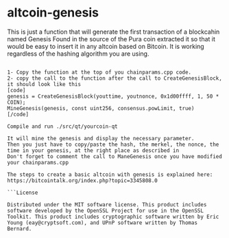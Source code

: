 # altcoin-genesis
This is just a function that will generate the first transaction of a blockcahin named Genesis
Found in the source of the Pura coin extracted it so that it would be easy to insert it in any altcoin based on Bitcoin.
It is working regardless of the hashing algorithm you are using.

```How to use it?

1- Copy the function at the top of you chainparams.cpp code.
2- copy the call to the function after the call to CreateGenesisBlock, it should look like this
[code]
genesis = CreateGenesisBlock(youttime, youtnonce, 0x1d00ffff, 1, 50 * COIN);
MineGenesis(genesis, const uint256, consensus.powLimit, true) 
[/code]

Compile and run ./src/qt/yourcoin-qt

It will mine the genesis and display the necessary parameter.
Then you just have to copy/paste the hash, the merkel, the nonce, the time in your genesis, at the right place as described in
Don't forget to comment the call to ManeGenesis once you have modified your chainparams.cpp

The steps to create a basic altcoin with genesis is explained here: https://bitcointalk.org/index.php?topic=3345808.0

```License

Distributed under the MIT software license. This product includes software developed by the OpenSSL Project for use in the OpenSSL Toolkit. This product includes cryptographic software written by Eric Young (eay@cryptsoft.com), and UPnP software written by Thomas Bernard.
